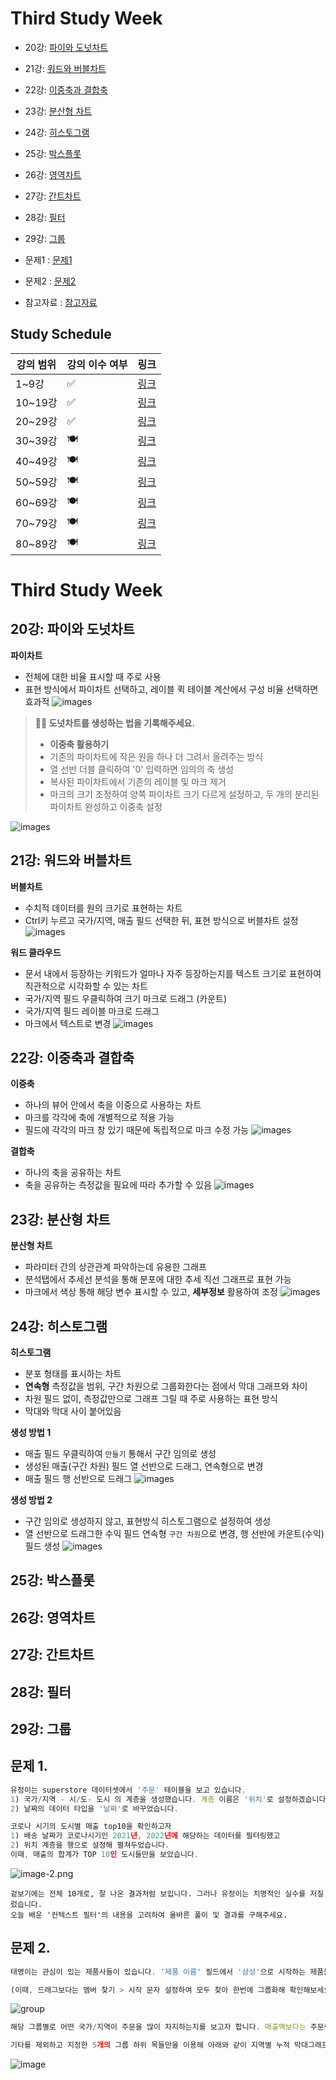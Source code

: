 # Third Study Week

- 20강: [파이와 도넛차트](#20강-파이와-도넛차트)

- 21강: [워드와 버블차트](#21강-워드와-버블차트)

- 22강: [이중축과 결합축](#22강-이중축과-결합축)

- 23강: [분산형 차트](#23강-분산형-차트)

- 24강: [히스토그램](#24강-히스토그램)

- 25강: [박스플롯](#25강-박스플롯)

- 26강: [영역차트](#26강-영역차트)

- 27강: [간트차트](#27강-간트차트)

- 28강: [필터](#28강-필터)

- 29강: [그룹](#29강-그룹)


- 문제1 : [문제1](#문제1)

- 문제2 : [문제2](#문제2)

- 참고자료 : [참고자료](#참고-자료)



## Study Schedule

| 강의 범위     | 강의 이수 여부 | 링크                                                                                                        |
|--------------|---------|-----------------------------------------------------------------------------------------------------------|
| 1~9강        |  ✅      | [링크](https://youtu.be/3ovkUe-TP1w?si=CRjj99Qm300unSWt)       |
| 10~19강      | ✅      | [링크](https://www.youtube.com/watch?v=AXkaUrJs-Ko&list=PL87tgIIryGsa5vdz6MsaOEF8PK-YqK3fz&index=75)       |
| 20~29강      | ✅      | [링크](https://www.youtube.com/watch?v=Qcl4l6p-gHM)      |
| 30~39강      | 🍽️      | [링크](https://www.youtube.com/watch?v=e6J0Ljd6h44&list=PL87tgIIryGsa5vdz6MsaOEF8PK-YqK3fz&index=55)       |
| 40~49강      | 🍽️      | [링크](https://www.youtube.com/watch?v=AXkaUrJs-Ko&list=PL87tgIIryGsa5vdz6MsaOEF8PK-YqK3fz&index=45)       |
| 50~59강      | 🍽️      | [링크](https://www.youtube.com/watch?v=AXkaUrJs-Ko&list=PL87tgIIryGsa5vdz6MsaOEF8PK-YqK3fz&index=35)       |
| 60~69강      | 🍽️      | [링크](https://www.youtube.com/watch?v=AXkaUrJs-Ko&list=PL87tgIIryGsa5vdz6MsaOEF8PK-YqK3fz&index=25)       |
| 70~79강      | 🍽️      | [링크](https://www.youtube.com/watch?v=AXkaUrJs-Ko&list=PL87tgIIryGsa5vdz6MsaOEF8PK-YqK3fz&index=15)       |
| 80~89강      | 🍽️      | [링크](https://www.youtube.com/watch?v=AXkaUrJs-Ko&list=PL87tgIIryGsa5vdz6MsaOEF8PK-YqK3fz&index=5)        |


<!-- 여기까진 그대로 둬 주세요-->
<!-- 이 안에 들어오는 텍스트는 주석입니다. -->

# Third Study Week

## 20강: 파이와 도넛차트
<!-- 파이와 도넛차트에 관해 배우게 된 점을 적어주세요 -->
 **파이차트**
 - 전체에 대한 비율 표시할 때 주로 사용
 - 표현 방식에서 파이차트 선택하고, 레이블 퀵 테이블 계산에서 구성 비율 선택하면 효과적
 ![images](/images/image-1.png)

> **🧞‍♀️ 도넛차트를 생성하는 법을 기록해주세요.**
> - **이중축 활용하기**
> - 기존의 파이차트에 작은 원을 하나 더 그려서 올려주는 방식
> - 열 선반 더블 클릭하여 '0' 입력하면 임의의 축 생성
> - 복사된 파이차트에서 기존의 레이블 및 마크 제거 
> - 마크의 크기 조정하여 양쪽 파이차트 크기 다르게 설정하고, 두 개의 분리된 파이차트 완성하고 이중축 설정

![images](/images/image-2.png)

## 21강: 워드와 버블차트
<!-- 워드와 버블차트에 관해 배우게 된 점을 적어주세요 -->
**버블차트**
- 수치적 데이터를 원의 크기로 표현하는 차트
- Ctrl키 누르고 국가/지역, 매출 필드 선택한 뒤, 표현 방식으로 버블차트 설정
![images](/images/image-3.png)

**워드 클라우드**
- 문서 내에서 등장하는 키워드가 얼마나 자주 등장하는지를 텍스트 크기로 표현하여 직관적으로 시각화할 수 있는 차트
- 국가/지역 필드 우클릭하여 크기 마크로 드래그 (카운트)
- 국가/지역 필드 레이블 마크로 드래그
- 마크에서 텍스트로 변경 
![images](/images/image-4.png)

## 22강: 이중축과 결합축
<!-- 이중축과 결합축에 관해 배우게 된 점을 적어주세요 -->
**이중축**
- 하나의 뷰어 안에서 축을 이중으로 사용하는 차트
- 마크를 각각에 축에 개별적으로 적용 가능
- 필드에 각각의 마크 창 있기 때문에 독립적으로 마크 수정 가능
![images](/images/image-5.png)

**결합축**
- 하나의 축을 공유하는 차트
- 축을 공유하는 측정값을 필요에 따라 추가할 수 있음
![images](/images/image-6.png)

## 23강: 분산형 차트
<!-- 분산형 차트에 관해 배우게 된 점을 적어주세요 -->
**분산형 차트**
- 파라미터 간의 상관관계 파악하는데 유용한 그래프
- 분석탭에서 추세선 분석을 통해 분포에 대한 추세 직선 그래프로 표현 가능
- 마크에서 색상 통해 해당 변수 표시할 수 있고, **세부정보** 활용하여 조정
![images](/images/image-7.png)

## 24강: 히스토그램
<!-- 히스토그램에 관해 배우게 된 점을 적어주세요 -->
**히스토그램**
- 분포 형태를 표시하는 차트
- **연속형** 측정값을 범위, 구간 차원으로 그룹화한다는 점에서 막대 그래프와 차이
- 차원 필드 없이, 측정값만으로 그래프 그릴 때 주로 사용하는 표현 방식
- 막대와 막대 사이 붙어있음

**생성 방법 1**
- 매출 필드 우클릭하여 `만들기` 통해서 구간 임의로 생성
- 생성된 매출(구간 차원) 필드 열 선반으로 드래그, 연속형으로 변경
- 매출 필드 행 선반으로 드래그
![images](/images/image-8.png)

**생성 방법 2**
- 구간 임의로 생성하지 않고, 표현방식 히스토그램으로 설정하여 생성
- 열 선반으로 드래그한 수익 필드 연속형 `구간 차원`으로 변경, 행 선반에 카운트(수익) 필드 생성
![images](/images/image-9.png)

## 25강: 박스플롯
<!-- 박스플롯에 관해 배우게 된 점을 적어주세요 -->

## 26강: 영역차트
<!-- 영역차트에 관해 배우게 된 점을 적어주세요 -->

## 27강: 간트차트
<!-- 간트차트에 관해 배우게 된 점을 적어주세요 -->

## 28강: 필터
<!-- 필터에 관해 배우게 된 점을 적어주세요 -->

## 29강: 그룹
<!-- 그룹에 관해 배우게 된 점을 적어주세요 -->

## 문제 1.

```js
유정이는 superstore 데이터셋에서 '주문' 테이블을 보고 있습니다.
1) 국가/지역 - 시/도- 도시 의 계층을 생성했습니다. 계층 이름은 '위치'로 설정하겠습니다.
2) 날짜의 데이터 타입을 '날짜'로 바꾸었습니다.

코로나 시기의 도시별 매출 top10을 확인하고자
1) 배송 날짜가 코로나시기인 2021년, 2022년에 해당하는 데이터를 필터링했고
2) 위치 계층을 행으로 설정해 펼쳐두었습니다.
이때, 매출의 합계가 TOP 10인 도시들만을 보았습니다.
```

![image-2.png](https://github.com/yousrchive/tableau/blob/main/study/img/1st%20study/image-4.png?raw=true)

```
겉보기에는 전체 10개로, 잘 나온 결과처럼 보입니다. 그러나 유정이는 치명적인 실수를 저질렀습니다.
오늘 배운 '컨텍스트 필터'의 내용을 고려하여 올바른 풀이 및 결과를 구해주세요.
```

<!-- DArt-B superstore가 아닌 개인 superstore 파일을 사용했다면 값이 다르게 표시될 수 있습니다.-->

## 문제 2.

```js
태영이는 관심이 있는 제품사들이 있습니다. '제품 이름' 필드에서 '삼성'으로 시작하는 제품들을 'Samsung group'으로, 'Apple'으로 시작하는 제품들을 'Apple group'으로, 'Canon'으로 시작하는 제품들을 'Canon group'으로, 'HP'로 시작하는 제품들을 'HP group', 'Logitech'으로 시작하는 제품들을 'Logitech group'으로 그룹화해서 보려고 합니다. 나머지는 기타로 설정해주세요. 이 그룹화를 명명하는 필드는 'Product Name Group'으로 설정해주세요.

(이때, 드래그보다는 멤버 찾기 > 시작 문자 설정하여 모두 찾아 한번에 그룹화해 확인해보세요.)
```

![group](https://github.com/yousrchive/BUSINESS-INTELLIGENCE-TABLEAU/blob/main/study/img/3rd%20study/%E1%84%89%E1%85%B3%E1%84%8F%E1%85%B3%E1%84%85%E1%85%B5%E1%86%AB%E1%84%89%E1%85%A3%E1%86%BA%202024-09-18%20%E1%84%8B%E1%85%A9%E1%84%92%E1%85%AE%204.33.47.png?raw=true)

```js
해당 그룹별로 어떤 국가/지역이 주문을 많이 차지하는지를 보고자 합니다. 매출액보다는 주문량을 보고 싶으므로, 주문Id의 카운트로 계산하겠습니다.

기타를 제외하고 지정한 5개의 그룹 하위 목들만을 이용해 아래와 같이 지역별 누적 막대그래프를 그려봐주세요.
```

![image](https://github.com/yousrchive/BUSINESS-INTELLIGENCE-TABLEAU/blob/main/study/img/3rd%20study/%E1%84%89%E1%85%B3%E1%84%8F%E1%85%B3%E1%84%85%E1%85%B5%E1%86%AB%E1%84%89%E1%85%A3%E1%86%BA%202024-09-18%20%E1%84%8B%E1%85%A9%E1%84%92%E1%85%AE%204.37.55.png?raw=true)
